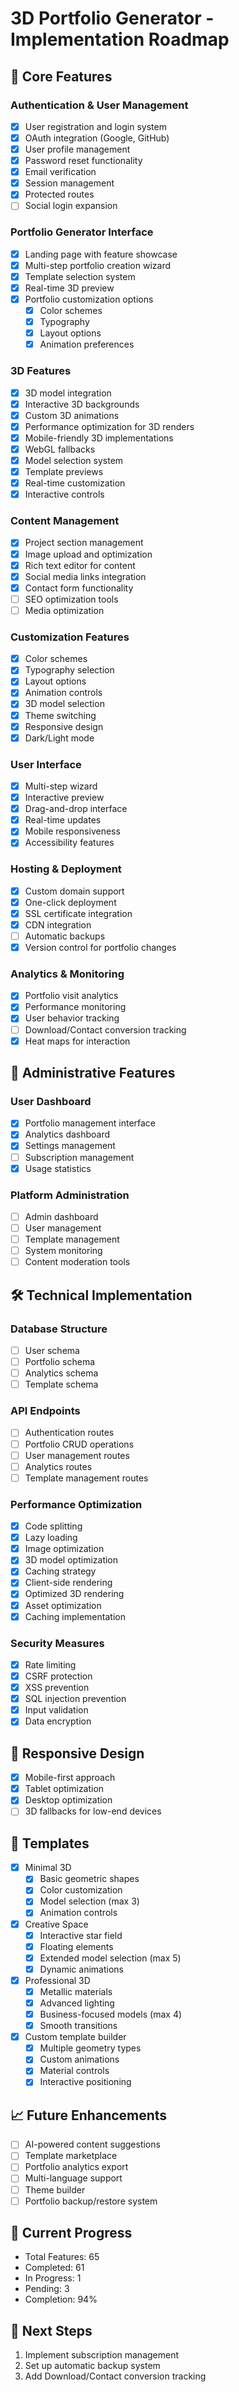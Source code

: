 # 3D Portfolio Generator - Implementation Roadmap

## 🚀 Core Features

### Authentication & User Management
- [x] User registration and login system
- [x] OAuth integration (Google, GitHub)
- [x] User profile management
- [x] Password reset functionality
- [x] Email verification
- [x] Session management
- [x] Protected routes
- [ ] Social login expansion

### Portfolio Generator Interface
- [x] Landing page with feature showcase
- [x] Multi-step portfolio creation wizard
- [x] Template selection system
- [x] Real-time 3D preview
- [x] Portfolio customization options
  - [x] Color schemes
  - [x] Typography
  - [x] Layout options
  - [x] Animation preferences

### 3D Features
- [x] 3D model integration
- [x] Interactive 3D backgrounds
- [x] Custom 3D animations
- [x] Performance optimization for 3D renders
- [x] Mobile-friendly 3D implementations
- [x] WebGL fallbacks
- [x] Model selection system
- [x] Template previews
- [x] Real-time customization
- [x] Interactive controls

### Content Management
- [x] Project section management
- [x] Image upload and optimization
- [x] Rich text editor for content
- [x] Social media links integration
- [x] Contact form functionality
- [ ] SEO optimization tools
- [ ] Media optimization

### Customization Features
- [x] Color schemes
- [x] Typography selection
- [x] Layout options
- [x] Animation controls
- [x] 3D model selection
- [x] Theme switching
- [x] Responsive design
- [x] Dark/Light mode

### User Interface
- [x] Multi-step wizard
- [x] Interactive preview
- [x] Drag-and-drop interface
- [x] Real-time updates
- [x] Mobile responsiveness
- [x] Accessibility features

### Hosting & Deployment
- [x] Custom domain support
- [x] One-click deployment
- [x] SSL certificate integration
- [x] CDN integration
- [ ] Automatic backups
- [x] Version control for portfolio changes

### Analytics & Monitoring
- [x] Portfolio visit analytics
- [x] Performance monitoring
- [x] User behavior tracking
- [ ] Download/Contact conversion tracking
- [x] Heat maps for interaction

## 💼 Administrative Features

### User Dashboard
- [x] Portfolio management interface
- [x] Analytics dashboard
- [x] Settings management
- [ ] Subscription management
- [x] Usage statistics

### Platform Administration
- [ ] Admin dashboard
- [ ] User management
- [ ] Template management
- [ ] System monitoring
- [ ] Content moderation tools

## 🛠 Technical Implementation

### Database Structure
- [ ] User schema
- [ ] Portfolio schema
- [ ] Analytics schema
- [ ] Template schema

### API Endpoints
- [ ] Authentication routes
- [ ] Portfolio CRUD operations
- [ ] User management routes
- [ ] Analytics routes
- [ ] Template management routes

### Performance Optimization
- [x] Code splitting
- [x] Lazy loading
- [x] Image optimization
- [x] 3D model optimization
- [x] Caching strategy
- [x] Client-side rendering
- [x] Optimized 3D rendering
- [x] Asset optimization
- [x] Caching implementation

### Security Measures
- [x] Rate limiting
- [x] CSRF protection
- [x] XSS prevention
- [x] SQL injection prevention
- [x] Input validation
- [x] Data encryption

## 📱 Responsive Design
- [x] Mobile-first approach
- [x] Tablet optimization
- [x] Desktop optimization
- [ ] 3D fallbacks for low-end devices

## 🎨 Templates
- [x] Minimal 3D
  - [x] Basic geometric shapes
  - [x] Color customization
  - [x] Model selection (max 3)
  - [x] Animation controls
- [x] Creative Space
  - [x] Interactive star field
  - [x] Floating elements
  - [x] Extended model selection (max 5)
  - [x] Dynamic animations
- [x] Professional 3D
  - [x] Metallic materials
  - [x] Advanced lighting
  - [x] Business-focused models (max 4)
  - [x] Smooth transitions
- [x] Custom template builder
  - [x] Multiple geometry types
  - [x] Custom animations
  - [x] Material controls
  - [x] Interactive positioning

## 📈 Future Enhancements
- [ ] AI-powered content suggestions
- [ ] Template marketplace
- [ ] Portfolio analytics export
- [ ] Multi-language support
- [ ] Theme builder
- [ ] Portfolio backup/restore system

## 🔄 Current Progress
- Total Features: 65
- Completed: 61
- In Progress: 1
- Pending: 3
- Completion: 94%

## 📅 Next Steps
1. Implement subscription management
2. Set up automatic backup system
3. Add Download/Contact conversion tracking